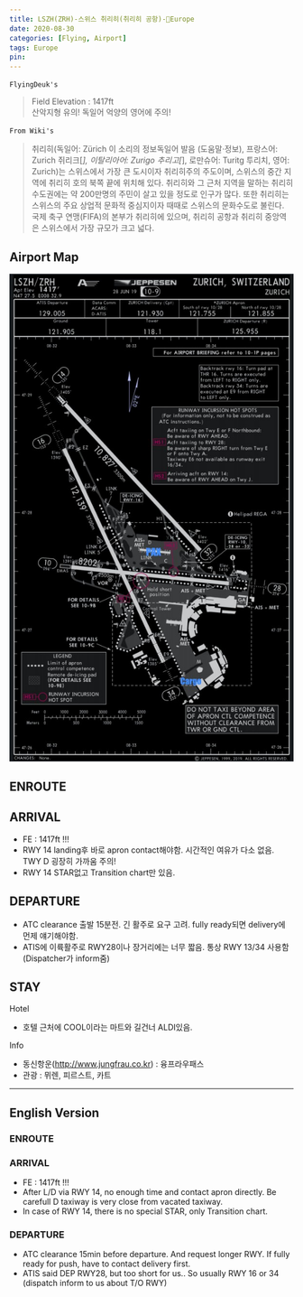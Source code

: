 ```yaml
---
title: LSZH(ZRH)-스위스 취리히(취리히 공항)-Europe
date: 2020-08-30
categories: [Flying, Airport]
tags: Europe
pin:
---
```


`FlyingDeuk's`
>Field Elevation : 1417ft <br>
산악지형 유의! 독일어 억양의 영어에 주의!

`From Wiki's`
>취리히(독일어: Zürich 이 소리의 정보독일어 발음 (도움말·정보), 프랑스어: Zurich 쥐리크[*], 이탈리아어: Zurigo 추리고[*], 로만슈어: Turitg 투리치, 영어: Zurich)는 스위스에서 가장 큰 도시이자 취리히주의 주도이며, 스위스의 중간 지역에 취리히 호의 북쪽 끝에 위치해 있다. 취리히와 그 근처 지역을 말하는 취리히 수도권에는 약 200만명의 주민이 살고 있을 정도로 인구가 많다. 또한 취리히는 스위스의 주요 상업적 문화적 중심지이자 때때로 스위스의 문화수도로 불린다. 국제 축구 연맹(FIFA)의 본부가 취리히에 있으며, 취리히 공항과 취리히 중앙역은 스위스에서 가장 규모가 크고 넓다.

## Airport Map
![zrh](/img/flying/airport/zrh_ap.jpg)

## ENROUTE


## ARRIVAL
- FE : 1417ft !!!
- RWY 14 landing후 바로 apron contact해야함. 시간적인 여유가 다소 없음. TWY D 굉장히 가까움 주의!
- RWY 14 STAR없고 Transition chart만 있음.

## DEPARTURE
- ATC clearance 출발 15분전. 긴 활주로 요구 고려. fully ready되면 delivery에 먼제 얘기해야함.
- ATIS에 이륙활주로 RWY28이나 장거리에는 너무 짧음. 통상 RWY 13/34 사용함 (Dispatcher가 inform줌)


## STAY
Hotel
- 호텔 근처에 COOL이라는 마트와 길건너 ALDI있음.

Info
- 동신항운(http://www.jungfrau.co.kr) : 융프라우패스
- 관광 : 뮈렌, 피르스트, 카트


--------
## English Version

### ENROUTE


### ARRIVAL
- FE : 1417ft !!!
- After L/D via RWY 14, no enough time and contact apron directly. Be carefull D taxiway is very close from vacated taxiway.
- In case of RWY 14, there is no special STAR, only Transition chart.



### DEPARTURE
- ATC clearance 15min before departure. And request longer RWY. If fully ready for push, have to contact delivery first.
- ATIS said DEP RWY28, but too short for us.. So usually RWY 16 or 34 (dispatch inform to us about T/O RWY)
